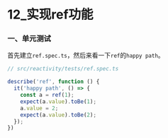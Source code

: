 # 12_实现ref功能

### 一、单元测试

首先建立`ref.spec.ts`，然后来看一下`ref`的`happy path`。

```ts
// src/reactivity/tests/ref.spec.ts

describe('ref', function () {
  it('happy path', () => {
    const a = ref(1);
    expect(a.value).toBe(1);
    a.value = 2;
    expect(a.value).toBe(2);
  });
})
```


